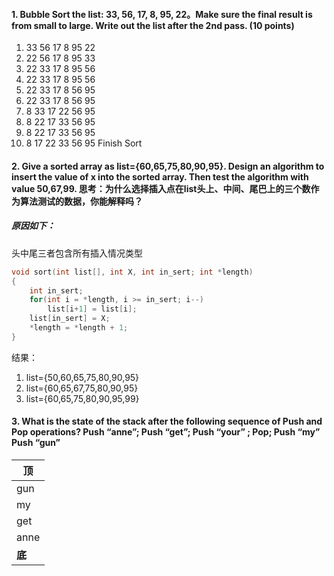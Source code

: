 #### 1. Bubble Sort the list: 33, 56, 17, 8, 95, 22。Make sure the final result is from small to large. Write out the list after the 2nd pass. (10 points)

1. 33 56 17 8 95 22   
2. 22 56 17 8 95 33
3. 22 33 17 8 95 56
4. 22 33 17 8 95 56
5. 22 33 17 8 56 95
6. 22 33 17 8 56 95
7. 8 33 17 22 56 95
8. 8 22 17 33 56 95
9. 8 22 17 33 56 95
10. 8 17 22 33 56 95
Finish Sort

#### 2. Give a sorted array as list={60,65,75,80,90,95}. Design an algorithm to insert the value of x into the sorted array. Then test the algorithm with value 50,67,99. 思考：为什么选择插入点在list头上、中间、尾巴上的三个数作为算法测试的数据，你能解释吗？

##### 原因如下：
头中尾三者包含所有插入情况类型

```cpp
void sort(int list[], int X, int in_sert; int *length)
{
	int in_sert;
	for(int i = *length, i >= in_sert; i--)
		list[i+1] = list[i];
	list[in_sert] = X;
	*length = *length + 1;
}
```

结果：
1. list={50,60,65,75,80,90,95}
2. list={60,65,67,75,80,90,95}
3. list={60,65,75,80,90,95,99}

#### 3. What is the state of the stack after the following sequence of Push and Pop operations? Push “anne”; Push “get”; Push “your” ; Pop; Push “my” Push “gun”

|顶|
|---|
|gun|
|my|
|get|
|anne|
|**底**|
